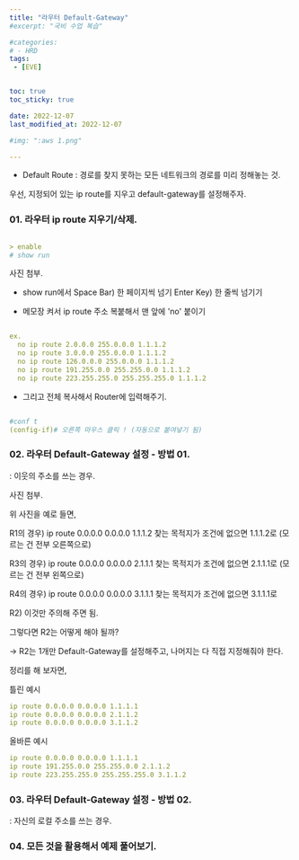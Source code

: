 ```yaml
---
title: "라우터 Default-Gateway"
#excerpt: "국비 수업 복습"

#categories:
# - HRD
tags:
 - [EVE]


toc: true
toc_sticky: true

date: 2022-12-07
last_modified_at: 2022-12-07

#img: ":aws 1.png"

---
```


<!-- outline-start -->



- Default Route : 경로를 찾지 못하는 모든 네트워크의 경로를 미리 정해놓는 것.


우선, 지정되어 있는 ip route를 지우고 default-gateway를 설정해주자.



### 01. 라우터 ip route 지우기/삭제.


```yaml

> enable
# show run

```

사진 첨부.


- show run에서
  Space Bar) 한 페이지씩 넘기
  Enter Key) 한 줄씩 넘기기

- 메모장 켜서 ip route 주소 복붙해서 맨 앞에 'no' 붙이기

```yaml

ex.
  no ip route 2.0.0.0 255.0.0.0 1.1.1.2
  no ip route 3.0.0.0 255.0.0.0 1.1.1.2
  no ip route 126.0.0.0 255.0.0.0 1.1.1.2
  no ip route 191.255.0.0 255.255.0.0 1.1.1.2
  no ip route 223.255.255.0 255.255.255.0 1.1.1.2

```


- 그리고 전체 복사해서 Router에 입력해주기.



```yaml

#conf t
(config-if)# 오른쪽 마우스 클릭 ! (자동으로 붙여넣기 됨)

```




### 02. 라우터 Default-Gateway 설정 - 방법 01.
  : 이웃의 주소를 쓰는 경우.

사진 첨부.


위 사진을 예로 들면,

R1의 경우)
  ip route 0.0.0.0 0.0.0.0 1.1.1.2 찾는 목적지가 조건에 없으면 1.1.1.2로 (모르는 건 전부 오른쪽으로)

R3의 경우)
  ip route 0.0.0.0 0.0.0.0 2.1.1.1 찾는 목적지가 조건에 없으면 2.1.1.1로 (모르는 건 전부 왼쪽으로)

R4의 경우)
  ip route 0.0.0.0 0.0.0.0 3.1.1.1 찾는 목적지가 조건에 없으면 3.1.1.1로

R2) 이것만 주의해 주면 됨.




그렇다면 R2는 어떻게 해야 될까?

  -> R2는 1개만 Default-Gateway를 설정해주고, 나머지는 다 직접 지정해줘야 한다.



정리를 해 보자면,

틀린 예시
  ```yaml
  ip route 0.0.0.0 0.0.0.0 1.1.1.1
  ip route 0.0.0.0 0.0.0.0 2.1.1.2
  ip route 0.0.0.0 0.0.0.0 3.1.1.2
  ```

올바른 예시
  ```yaml
  ip route 0.0.0.0 0.0.0.0 1.1.1.1
  ip route 191.255.0.0 255.255.0.0 2.1.1.2
  ip route 223.255.255.0 255.255.255.0 3.1.1.2
  ```



### 03. 라우터 Default-Gateway 설정 - 방법 02.
  : 자신의 로컬 주소를 쓰는 경우.




### 04. 모든 것을 활용해서 예제 풀어보기.
